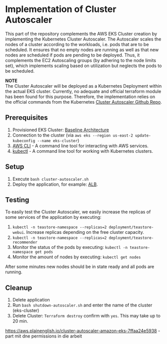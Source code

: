 # Implementation of Cluster Autoscaler

This part of the repository complements the AWS EKS Cluster creation by implementing the Kubernetes Cluster Autoscaler. The Autoscaler scales the nodes of a cluster according to the workloads, i.e. pods that are to be scheduled. It ensures that no empty nodes are running as well as that new nodes are scheduled if pods are pending to be deployed. Thus, it complements the EC2 Autoscaling groups (by adhering to the node limits set), which implements scaling based on utilization but neglects the pods to be scheduled.

**NOTE**  
The Cluster Autoscaler will be deployed as a Kubernetes Deployment within the actual EKS cluster. Currently, no adequate and official terraform module has been found for this purpose. Therefore, the implementation relies on the official commands from the Kubernetes [Cluster Autoscaler Github Repo](https://github.com/kubernetes/autoscaler).

## Prerequisites 

1. Provisioned EKS Cluster: [Baseline Architecture](https://github.com/frankakn/reliability-deployment/tree/main/Deployment/BaselineArchitecture)
2. Connection to the cluster (via ``aws eks --region us-east-2 update-kubeconfig --name eks-cluster``)
3. [AWS CLI](https://docs.aws.amazon.com/cli/latest/userguide/getting-started-install.html) - A command line tool for interacting with AWS services.
4. [kubectl](https://kubernetes.io/de/docs/tasks/tools/install-kubectl/) - A command line tool for working with Kubernetes clusters.


## Setup

1. Execute ``bash cluster-autoscaler.sh``
2. Deploy the application, for example: [ALB](https://github.com/frankakn/reliability-deployment/blob/main/Deployment/BaselineArchitecture/TeaStore/teastore-alb.yaml).


## Testing

To easily test the Cluster Autoscaler, we easily increase the replicas of some services of the application by executing:

1. ``kubectl -n teastore-namespace --replicas=2 deployment/teastore-webui``. Increase replicas depending on the free cluster capacity.
2. ``kubectl -n teastore-namespace --replicas=2 deployment/teastore-recommender``
3. Monitor the status of the pods by executing: ``kubectl -n teastore-namespace get pods``
4. Monitor the amount of nodes by executing: ``kubectl get nodes``

After some minutes new nodes should be in state ready and all pods are running. 

## Cleanup

1. Delete application 
2. Run ``bash shutdown-autoscaler.sh`` and enter the name of the cluster (eks-cluster)
3. Delete Cluster: ``Terraform destroy`` confirm with ``yes``. This may take up to 20 min. 


https://aws.plainenglish.io/cluster-autoscaler-amazon-eks-7ffaa24e5938 - part mit dne permissions in die arbeit